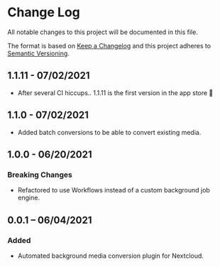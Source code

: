 # Change Log
All notable changes to this project will be documented in this file.

The format is based on [Keep a Changelog](http://keepachangelog.com/)
and this project adheres to [Semantic Versioning](http://semver.org/).


## 1.1.11 - 07/02/2021
* After several CI hiccups.. 1.1.11 is the first version in the app store 🎉
## 1.1.0 - 07/02/2021
* Added batch conversions to be able to convert existing media.

## 1.0.0 - 06/20/2021
### Breaking Changes
* Refactored to use Workflows instead of a custom background job engine.

## 0.0.1 – 06/04/2021
### Added
* Automated background media conversion plugin for Nextcloud.
